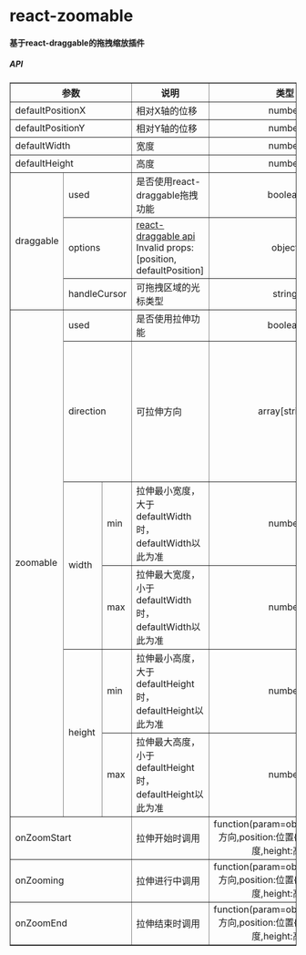 # react-zoomable

#### 基于react-draggable的拖拽缩放插件

##### API

<table border="1">
    <tr>
      <th colspan="3">参数</th>
      <th>说明</th>
      <th align="center">类型</th>
      <th align="center">默认值</th>
    </tr>
    <tr>
      <td colspan="3">defaultPositionX</td>
      <td>相对X轴的位移</td>
      <td align="center">number</td>
      <td align="center">0</td>
    </tr>
    <tr>
      <td colspan="3">defaultPositionY</td>
      <td>相对Y轴的位移</td>
      <td align="center">number</td>
      <td align="center">0</td>
    </tr>
    <tr>
      <td colspan="3">defaultWidth</td>
      <td>宽度</td>
      <td align="center">number</td>
      <td align="center">100</td>
    </tr>
    <tr>
      <td colspan="3">defaultHeight</td>
      <td>高度</td>
      <td align="center">number</td>
      <td align="center">100</td>
    </tr>
    <tr>
      <td rowspan="3">draggable</td>
      <td colspan="2">used</td>
      <td>是否使用react-draggable拖拽功能</td>
      <td align="center">boolean</td>
      <td align="center">true</td>
    </tr>
    <tr>
      <td colspan="2">options</td>
      <td>
        <a target="_blank" href="https://www.npmjs.com/package/react-draggable#draggable-api">react-draggable api</a> Invalid props: [position, defaultPosition]
      </td>
      <td align="center">object</td>
      <td align="center">-</td>
    </tr>
    <tr>
      <td colspan="2">handleCursor</td>
      <td>可拖拽区域的光标类型</td>
      <td align="center">string</td>
      <td align="center">move</td>
    </tr>
    <tr>
      <td rowspan="6">zoomable</td>
      <td colspan="2">used</td>
      <td>是否使用拉伸功能</td>
      <td align="center">boolean</td>
      <td align="center">true</td>
    </tr>
    <tr>
      <td colspan="2">direction</td>
      <td>可拉伸方向</td>
      <td align="center">array[string]</td>
      <td align="center">["top", "right-top", "right", "right-bottom", "bottom", "left-bottom", "left", "left-top"]</td>
    </tr>
    <tr>
      <td rowspan="2">width</td>
      <td>min</td>
      <td>拉伸最小宽度，大于defaultWidth时，defaultWidth以此为准</td>
      <td align="center">number</td>
      <td align="center">10</td>
    </tr>
    <tr>
      <td>max</td>
      <td>拉伸最大宽度，小于defaultWidth时，defaultWidth以此为准</td>
      <td align="center">number</td>
      <td align="center">1000</td>
    </tr>
    <tr>
      <td rowspan="2">height</td>
      <td>min</td>
      <td>拉伸最小高度，大于defaultHeight时，defaultHeight以此为准</td>
      <td align="center">number</td>
      <td align="center">10</td>
    </tr>
    <tr>
      <td>max</td>
      <td>拉伸最大高度，小于defaultHeight时，defaultHeight以此为准</td>
      <td align="center">number</td>
      <td align="center">500</td>
    </tr>
    <tr>
      <td colspan="3">onZoomStart</td>
      <td>拉伸开始时调用</td>
      <td align="center">function(param=object{direction:方向,position:位置{x,y},width:宽度,height:高度})</td>
      <td align="center">-</td>
    </tr>
    <tr>
      <td colspan="3">onZooming</td>
      <td>拉伸进行中调用</td>
      <td align="center">function(param=object{direction:方向,position:位置{x,y},width:宽度,height:高度})</td>
      <td align="center">-</td>
    </tr>
    <tr>
      <td colspan="3">onZoomEnd</td>
      <td>拉伸结束时调用</td>
      <td align="center">function(param=object{direction:方向,position:位置{x,y},width:宽度,height:高度})</td>
      <td align="center">-</td>
    </tr>
</table>